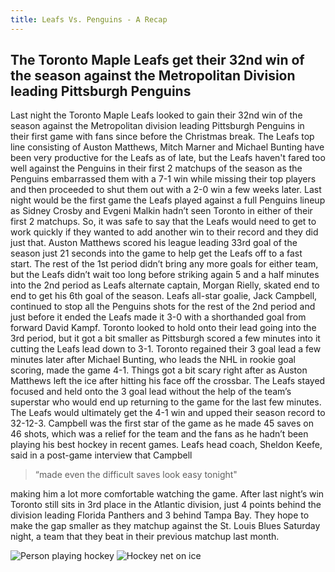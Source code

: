 ```yaml
---
title: Leafs Vs. Penguins - A Recap
---
```


## The Toronto Maple Leafs get their 32nd win of the season against the Metropolitan Division leading Pittsburgh Penguins

Last night the Toronto Maple Leafs looked to gain their 32nd win of the season against the Metropolitan division leading Pittsburgh Penguins in their first game with fans since before the Christmas break. The Leafs top line consisting of Auston Matthews, Mitch Marner and Michael Bunting have been very productive for the Leafs as of late, but the Leafs haven't fared too well against the Penguins in their first 2 matchups of the season as the Penguins embarrassed them with a 7-1 win while missing their top players and then proceeded to shut them out with a 2-0 win a few weeks later. Last night would be the first game the Leafs played against a full Penguins lineup as Sidney Crosby and Evgeni Malkin hadn’t seen Toronto in either of their first 2 matchups. So, it was safe to say that the Leafs would need to get to work quickly if they wanted to add another win to their record and they did just that. Auston Matthews scored his league leading 33rd goal of the season just 21 seconds into the game to help get the Leafs off to a fast start. The rest of the 1st period didn’t bring any more goals for either team, but the Leafs didn’t wait too long before striking again 5 and a half minutes into the 2nd period as Leafs alternate captain, Morgan Rielly, skated end to end to get his 6th goal of the season. Leafs all-star goalie, Jack Campbell, continued to stop all the Penguins shots for the rest of the 2nd period and just before it ended the Leafs made it 3-0 with a shorthanded goal from forward David Kampf. Toronto looked to hold onto their lead going into the 3rd period, but it got a bit smaller as Pittsburgh scored a few minutes into it cutting the Leafs lead down to 3-1. Toronto regained their 3 goal lead a few minutes later after Michael Bunting, who leads the NHL in rookie goal scoring, made the game 4-1. Things got a bit scary right after as Auston Matthews left the ice after hitting his face off the crossbar. The Leafs stayed focused and held onto the 3 goal lead without the help of the team’s superstar who would end up returning to the game for the last few minutes. The Leafs would ultimately get the 4-1 win and upped their season record to 32-12-3. Campbell was the first star of the game as he made 45 saves on 46 shots, which was a relief for the team and the fans as he hadn’t been playing his best hockey in recent games. Leafs head coach, Sheldon Keefe, said in a post-game interview that Campbell 
> “made even the difficult saves look easy tonight" 
>
making him a lot more comfortable watching the game. After last night’s win Toronto still sits in 3rd place in the Atlantic division, just 4 points behind the division leading Florida Panthers and 3 behind Tampa Bay. They hope to make the gap smaller as they matchup against the St. Louis Blues Saturday night, a team that they beat in their previous matchup last month.

![Person playing hockey](/img/hockey.jpg)
![Hockey net on ice](/img/net.jpg)